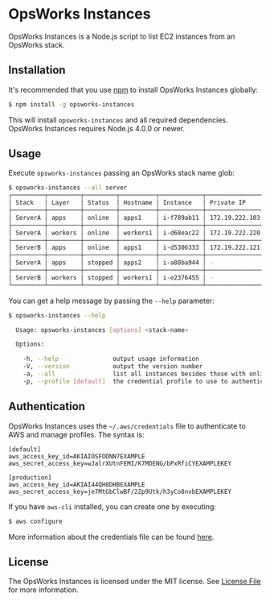 # OpsWorks Instances

OpsWorks Instances is a Node.js script to list EC2 instances from an OpsWorks stack.

## Installation

It's recommended that you use [npm](https://www.npmjs.com/) to install OpsWorks Instances globally:

```bash
$ npm install -g opsworks-instances
```

This will install `opsworks-instances` and all required dependencies. OpsWorks Instances requires Node.js 4.0.0 or newer.

## Usage

Execute `opsworks-instances` passing an OpsWorks stack name glob:

```bash
$ opsworks-instances --all server
┌─────────┬─────────┬─────────┬──────────┬────────────┬────────────────┐
│ Stack   │ Layer   │ Status  │ Hostname │ Instance   │ Private IP     │
├─────────┼─────────┼─────────┼──────────┼────────────┼────────────────┤
│ ServerA │ apps    │ online  │ apps1    │ i-f789ab11 │ 172.19.222.103 │
├─────────┼─────────┼─────────┼──────────┼────────────┼────────────────┤
│ ServerA │ workers │ online  │ workers1 │ i-d68eac22 │ 172.19.222.220 │
├─────────┼─────────┼─────────┼──────────┼────────────┼────────────────┤
│ ServerB │ apps    │ online  │ apps1    │ i-d5306333 │ 172.19.222.121 │
├─────────┼─────────┼─────────┼──────────┼────────────┼────────────────┤
│ ServerA │ apps    │ stopped │ apps2    │ i-a88ba944 │ -              │
├─────────┼─────────┼─────────┼──────────┼────────────┼────────────────┤
│ ServerB │ workers │ stopped │ workers1 │ i-e2376455 │ -              │
└─────────┴─────────┴─────────┴──────────┴────────────┴────────────────┘
```

You can get a help message by passing the `--help` parameter:

```bash
$ opsworks-instances --help

  Usage: opsworks-instances [options] <stack-name>

  Options:

    -h, --help               output usage information
    -V, --version            output the version number
    -a, --all                list all instances besides those with online status
    -p, --profile [default]  the credential profile to use to authenticate on AWS
```

## Authentication

OpsWorks Instances uses the `~/.aws/credentials` file to authenticate to AWS and manage profiles. The syntax is:

```
[default]
aws_access_key_id=AKIAIOSFODNN7EXAMPLE
aws_secret_access_key=wJalrXUtnFEMI/K7MDENG/bPxRfiCYEXAMPLEKEY

[production]
aws_access_key_id=AKIAI44QH8DHBEXAMPLE
aws_secret_access_key=je7MtGbClwBF/2Zp9Utk/h3yCo8nvbEXAMPLEKEY
```

If you have `aws-cli` installed, you can create one by executing:

```bash
$ aws configure
```

More information about the credentials file can be found [here](http://docs.aws.amazon.com/cli/latest/userguide/cli-chap-getting-started.html#cli-config-files).

## License

The OpsWorks Instances is licensed under the MIT license. See [License File](LICENSE.md) for more information.
